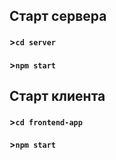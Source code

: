 ## Старт сервера
#### >`cd server`
#### >`npm start`

## Старт клиента
#### >`cd frontend-app`
#### >`npm start`